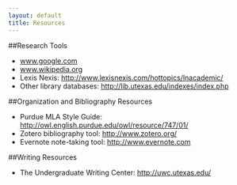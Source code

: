 ```yaml
---
layout: default
title: Resources
---
```


##Research Tools
* www.google.com
* www.wikipedia.org
* Lexis Nexis: http://www.lexisnexis.com/hottopics/lnacademic/
* Other library databases: http://lib.utexas.edu/indexes/index.php

##Organization and Bibliography Resources
* Purdue MLA Style Guide: http://owl.english.purdue.edu/owl/resource/747/01/
* Zotero bibliography tool: http://www.zotero.org/
* Evernote note-taking tool: http://www.evernote.com

##Writing Resources
* The Undergraduate Writing Center: http://uwc.utexas.edu/
























